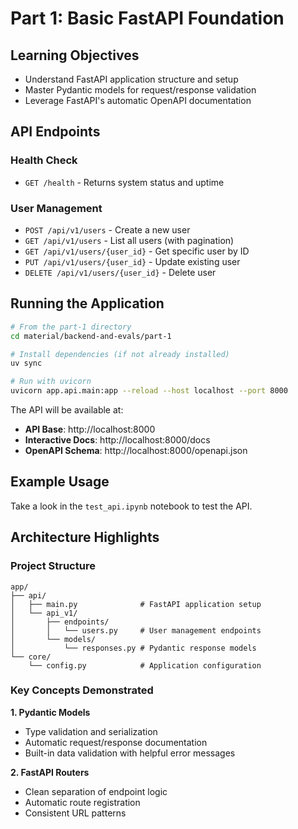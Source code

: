 # Part 1: Basic FastAPI Foundation

## Learning Objectives
- Understand FastAPI application structure and setup
- Master Pydantic models for request/response validation
- Leverage FastAPI's automatic OpenAPI documentation

## API Endpoints

### Health Check
- `GET /health` - Returns system status and uptime

### User Management
- `POST /api/v1/users` - Create a new user
- `GET /api/v1/users` - List all users (with pagination)
- `GET /api/v1/users/{user_id}` - Get specific user by ID
- `PUT /api/v1/users/{user_id}` - Update existing user
- `DELETE /api/v1/users/{user_id}` - Delete user

## Running the Application

```bash
# From the part-1 directory
cd material/backend-and-evals/part-1

# Install dependencies (if not already installed)
uv sync

# Run with uvicorn
uvicorn app.api.main:app --reload --host localhost --port 8000
```

The API will be available at:
- **API Base**: http://localhost:8000
- **Interactive Docs**: http://localhost:8000/docs
- **OpenAPI Schema**: http://localhost:8000/openapi.json

## Example Usage
Take a look in the `test_api.ipynb` notebook to test the API.

## Architecture Highlights

### Project Structure
```
app/
├── api/
│   ├── main.py              # FastAPI application setup
│   └── api_v1/
│       ├── endpoints/
│       │   └── users.py     # User management endpoints
│       └── models/
│           └── responses.py # Pydantic response models
└── core/
    └── config.py            # Application configuration
```

### Key Concepts Demonstrated

**1. Pydantic Models**
- Type validation and serialization
- Automatic request/response documentation
- Built-in data validation with helpful error messages

**2. FastAPI Routers**
- Clean separation of endpoint logic
- Automatic route registration
- Consistent URL patterns
